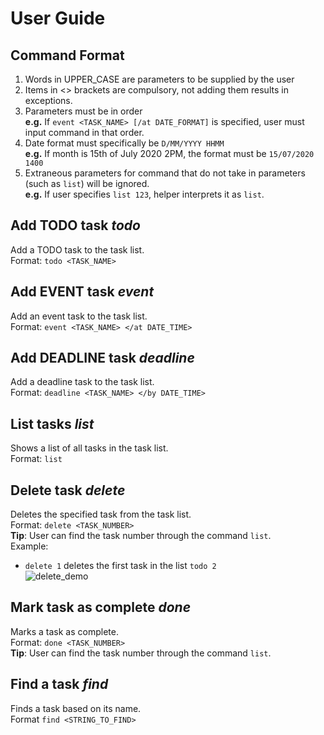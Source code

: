 # User Guide

## Command Format
1) Words in UPPER_CASE are parameters to be supplied by the user <br>
2) Items in <> brackets are compulsory, not adding them results in exceptions. <br>
3) Parameters must be in order <br>
**e.g.** If `event <TASK_NAME> [/at DATE_FORMAT]` is specified, user must input command in that order. <br>
4) Date format must specifically be `D/MM/YYYY HHMM` <br>
**e.g.** If month is 15th of July 2020 2PM, the format must be `15/07/2020 1400` <br>
5) Extraneous parameters for command that do not take in parameters (such as `list`) will be ignored. <br>
**e.g.** If user specifies `list 123`, helper interprets it as `list`. <br>

## Add TODO task *todo*
Add a TODO task to the task list. <br>
Format: `todo <TASK_NAME>`

## Add EVENT task *event*
Add an event task to the task list. <br>
Format: `event <TASK_NAME> </at DATE_TIME>`

## Add DEADLINE task *deadline*
Add a deadline task to the task list. <br>
Format: `deadline <TASK_NAME> </by DATE_TIME>`

## List tasks *list*
Shows a list of all tasks in the task list. <br>
Format: `list` <br>

## Delete task *delete*
Deletes the specified task from the task list. <br>
Format: `delete <TASK_NUMBER>` <br>
**Tip**: User can find the task number through the command `list`. <br>
Example: <br>
- `delete 1` deletes the first task in the list `todo 2` <br>
![delete_demo](https://github.com/ssagit/ip/blob/master/src/main/resources/images/front_UI.png?raw=true)

## Mark task as complete *done*
Marks a task as complete. <br>
Format: `done <TASK_NUMBER>` <br>
**Tip**: User can find the task number through the command `list`.

## Find a task *find*
Finds a task based on its name. <br>
Format `find <STRING_TO_FIND>`

